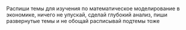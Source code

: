 Распиши темы для изучения по математическое моделирование в экономике, ничего не упускай, сделай глубокий анализ, пиши развернутые темы и не обощай
расписывай подтемы тоже
